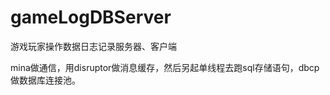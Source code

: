 gameLogDBServer
===============

游戏玩家操作数据日志记录服务器、客户端

mina做通信，用disruptor做消息缓存，然后另起单线程去跑sql存储语句，dbcp做数据库连接池。
